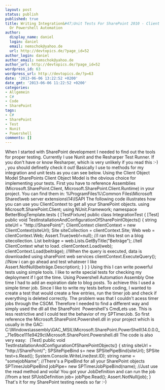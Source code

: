 ```yaml
---
layout: post
status: publish
published: true
title: Writing Integration&#47;Unit Tests For SharePoint 2010 - Client Object Model
  Or Powershell Automation
author:
  display_name: daniel
  login: daniel
  email: nemschok@yahoo.de
  url: http://devtopics.de/?page_id=52
author_login: daniel
author_email: nemschok@yahoo.de
author_url: http://devtopics.de/?page_id=52
wordpress_id: 63
wordpress_url: http://devtopics.de/?p=63
date: '2013-06-06 13:22:52 +0200'
date_gmt: '2013-06-06 11:22:52 +0200'
categories:
- Allgemein
- C#
- Code
- SharePoint
tags:
- C#
- SharePoint
- Test
- Nunit
- Powershell
comments: []
---
```

When I started with SharePoint development I needed to find out the tools for proper testing. Currently I use Nunit and the Resharper Test Runner. If you don't have or know Resharper, which is very unlikely if you read this :-) , you should definetly check it out! Basically I use to methods for my integration and unit tests as you can see below.
Using the Client Object Model
SharePoints Client Object Model is the obvious choice for implementing your tests. First you have to reference Assemblies (Microsoft.SharePoint.Client, Microsoft.SharePoint.Client.Runtime) in your project. You can find them in:
%ProgramFiles%\Common Files\Microsoft Shared\web server extensions\14\ISAPI
The following code illustrates how you can use you ClientContext to get all your SharePoint objects.
using Microsoft.SharePoint.Client;
using NUnit.Framework;
namespace BetterBlogTemplate.tests
{
   [TestFixture]
   public class IntegrationTest
   {
       [Test]
       public void TestInstallationAndConfigurationOfSharePointObjects()
       {
           string siteUrl = "http:&#47;&#47;SharePoint&#47;";
           ClientContext clientContext = new ClientContext(siteUrl);
           Site siteCollection = clientContext.Site;
           Web web = clientContext.Web;
           Assert.True(web!=null);
           &#47;&#47;I ran this test on a blog sitecollection.
           List beitr&auml;ge = web.Lists.GetByTitle("Beitr&auml;ge");
           &#47;&#47;tell ClientContext what to load.
           clientContext.Load(web);
           clientContext.Load(beitr&auml;ge);
           &#47;&#47;When the query is executed, data is downloaded using sharePoint web services
           clientContext.ExecuteQuery();
           &#47;&#47;Now i can go ahead and test whatever I like
           Assert.NotNull(beitr&auml;ge.Description);
       }
   }
}
Using this I can write powerful tests using simple tools. I like to write special tests for checking my deployment if I got the time.
Using Powershell Automation Assembly
One time I had to add an expiration date to blog posts. To achieve this I used a simple timer job. Since I like to write my tests before coding, I wanted to create a test that would create a few entries, run the timer job and check if everything is deleted correctly. The problem was that I couldn't acess timer jobs through the CSOM. Therefore I needed to find a different way and simply used the dll all the SharePoint&nbsp; Powershell's CmdLets use. This is less restrictive and I could test the behavior of my SPTimerJob. So first reference the Microsoft.SharePoint.Powershell.dll in your project which is usually in the GAC:
C:\Windows\assembly\GAC_MSIL\Microsoft.SharePoint.PowerShell\14.0.0.0__71e9bce111e9429c\Microsoft.SharePoint.Powershell.dll
The code is also very easy:
&nbsp;
 [Test]
       public void TestInstallationAndConfigurationOfSharePointObjects()
       {
           string siteUrl = "http:&#47;&#47;SharePoint&#47;";
           SPSitePipeBind s= new SPSitePipeBind(siteUrl);
           SPSite test=s.Read();
           System.Console.WriteLine(test.ID);
           string name = "somejobName";
           &#47;&#47;There&#039;s a PipeBind for all your SharePoint objects
           SPTimerJobPipeBind jobPipe= new SPTimerJobPipeBind(name);
           &#47;&#47;Just use the read method and voila! You got your JobDefinition and can run the job
           &#47;&#47;from a test
           SPJobDefinition job= jobPipe.Read();
           Assert.NotNull(job);
       }
That's it for my SharePoint testing needs so far :-)
